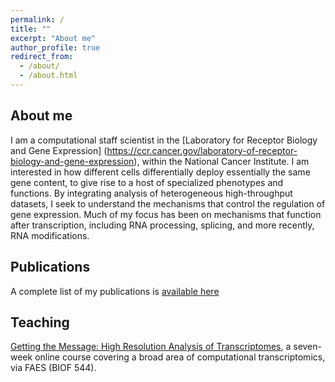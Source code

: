 ```yaml
---
permalink: /
title: ""
excerpt: "About me"
author_profile: true
redirect_from: 
  - /about/
  - /about.html
---
```



About me
------
I am a computational staff scientist in the [Laboratory for Receptor Biology and Gene Expression] (https://ccr.cancer.gov/laboratory-of-receptor-biology-and-gene-expression), within the National Cancer Institute.  I am interested in how different cells differentially deploy essentially the same gene content, to give rise to a host of specialized phenotypes and functions.  By integrating analysis of heterogeneous high-throughput datasets, I seek to understand the mechanisms that control the regulation of gene expression.  Much of my focus has been on mechanisms that function after transcription, including RNA processing, splicing, and more recently, RNA modifications.  

Publications
------
A complete list of my publications is [available here]( https://scholar.google.com/citations?hl=en&user=-UBk_eQAAAAJURL)

Teaching
------
[Getting the Message: High Resolution Analysis of Transcriptomes](https://catalog.faes.org/bioinformatics-and-data-science/biof-544), a seven-week online course covering a broad area of computational transcriptomics, via FAES (BIOF 544).
 